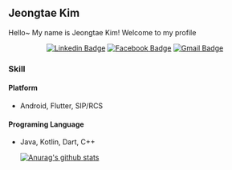 ## Jeongtae Kim

Hello~ My name is Jeongtae Kim! Welcome to my profile

<div align=center>

[![Linkedin Badge](https://img.shields.io/badge/-LinkedIn-blue?style=flat-square&logo=Linkedin&logoColor=white&link=https://www.linkedin.com/in/%EC%A0%95%ED%83%9C-%EA%B9%80-679975155/)](https://www.linkedin.com/in/%EC%A0%95%ED%83%9C-%EA%B9%80-679975155/) 
[![Facebook Badge](https://img.shields.io/badge/-Facebook-1877f2?style=flat-square&logo=facebook&logoColor=white&link=https://www.facebook.com/profile.php?id=100002180550466)](https://www.facebook.com/profile.php?id=100002180550466) 
[![Gmail Badge](https://img.shields.io/badge/-Gmail-d14836?style=flat-square&logo=Gmail&logoColor=white&link=mailto:rlawjdxo88@gmail.com)](mailto:rlawjdxo88@gmail.com)
</div>

### Skill

#### Platform

- Android, Flutter, SIP/RCS

#### Programing Language

- Java, Kotlin, Dart, C++

  [![Anurag's github stats](https://github-readme-stats.vercel.app/api?username=Origogi)](https://github.com/anuraghazra/github-readme-stats)

